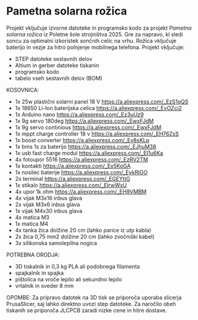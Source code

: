 # Pametna solarna rožica
Projekt vključuje izvorne datoteke in programsko kodo za projekt *Pametna solarna rožica* iz Poletne šole strojništva 2025.
Gre za napravo, ki sledi soncu za optimalni izkoristek sončnih celic na vrhu. Rožica vključuje baterijo in vezje za hitro polnjenje mobilnega telefona.
Projekt vključuje:

* STEP datoteke sestavnih delov
* Altium in gerber datoteke tiskanin
* programsko kodo
* tabelo vseh sestavnih delov (BOM)

KOSOVNICA:
- 1x 25w plastični solarni panel 18 V  https://a.aliexpress.com/_EzS1qQS
- 1x 18650 Li-Ion baterijska celica    https://a.aliexpress.com/_EvOZci2
- 1x Arduino nano                      https://a.aliexpress.com/_Ez3uUz9
- 1x 9g servo 180deg                   https://a.aliexpress.com/_EwxFJdM
- 1x 9g servo continious               https://a.aliexpress.com/_EwxFJdM
- 1x mppt charge controller 18 v       https://a.aliexpress.com/_EH76ZsS
- 1x boost converter                   https://a.aliexpress.com/_Ev8sKLp
- 1x bms 1s za baterijo                https://a.aliexpress.com/_EJhuM38
- 1x usb fast charge modul             https://a.aliexpress.com/_EI1u6Ka
- 4x fotoupor 5516                     https://a.aliexpress.com/_EzRV2TM
- 1x kontakti                          https://a.aliexpress.com/_Ex5KoGA
- 1x nosilec baterije                  https://a.aliexpress.com/_EykRIGO
- 2x terminal                          https://a.aliexpress.com/_EGEYttG
- 1x stikalo                           https://a.aliexpress.com/_EIrwWxU
- 4x upor 1k ohm                       https://a.aliexpress.com/_EH9VMBM
- 4x vijak M3x16 inbus glava
- 2x vijak M3x6 inbus glava
- 1x vijak M4x30 inbus glava
- 4x matica M3
- 1x matica M4
- 4x tanka žica dolžine 20 cm (lahko parice iz utp kabla)
- 2x žica 0,75 mm2 dolžine 20 cm (lahko zvočniški kabel)
- 3x silikonska samolepilna nogica

POTREBNA ORODJA:
* 3D tiskalnik in 0,3 kg PLA ali podobnega filamenta
* spajkalnik in spajka
* pištolica na vroče lepilo ali sekundno lepilo
* vrtalnik in sveder 8 mm

OPOMBE:
Za pripravo datotek na 3D tisk se priporoča uporaba slicerja PrusaSlicer, saj lahko direktno uvozi step datoteke.
Za naročilo obeh tiskanih se priporoča JLCPCB zaradi nizke cene in hitre dostave.
